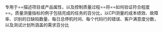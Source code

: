 专用于==描述项目或产品属性，以及控制质量过程==将==如何验证符合程度==。质量测量指标的例子包括完成的任务的百分比，以CPI测量的成本绩效、故障率、识别的日缺陷数量、每日总停机时间、每个代码行的错误、客户满意度分数，以及测试计划所涵盖的需求百分比